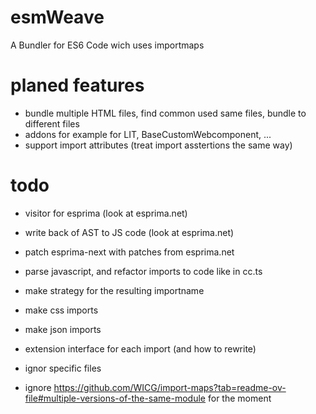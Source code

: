 # esmWeave
A Bundler for ES6 Code wich uses importmaps

# planed features
- bundle multiple HTML files, find common used same files, bundle to different files
- addons for example for LIT, BaseCustomWebcomponent, ...
- support import attributes (treat import asstertions the same way)


# todo
- visitor for esprima (look at esprima.net)
- write back of AST to JS code (look at esprima.net)
- patch esprima-next with patches from esprima.net
- parse javascript, and refactor imports to code like in cc.ts
- make strategy for the resulting importname

- make css imports
- make json imports

- extension interface for each import (and how to rewrite)
- ignor specific files
- ignore https://github.com/WICG/import-maps?tab=readme-ov-file#multiple-versions-of-the-same-module for the moment